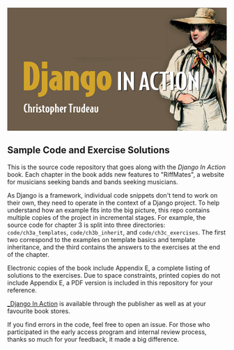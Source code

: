 ![Image](cover.png)

## Sample Code and Exercise Solutions

This is the source code repository that goes along with the _Django In Action_
book. Each chapter in the book adds new features to "RiffMates", a website
for musicians seeking bands and bands seeking musicians.

As Django is a framework, individual code snippets don't tend to work on their
own, they need to operate in the context of a Django project. To help
understand how an example fits into the big picture, this repo contains
multiple copies of the project in incremental stages. For example, the source
code for chapter 3 is split into three directories: `code/ch3a_templates`,
`code/ch3b_inherit`, and `code/ch3c_exercises`. The first two correspond to
the examples on template basics and template inheritance, and the third
contains the answers to the exercises at the end of the chapter.

Electronic copies of the book include Appendix E, a complete listing of
solutions to the exercises. Due to space constraints, printed copies do not
include Appendix E, a PDF version is included in this repository for your
reference.

[_Django In Action](http://mng.bz/gBqE) is available through the publisher as
well as at your favourite book stores.

If you find errors in the code, feel free to open an issue. For those who
participated in the early access program and internal review process, thanks
so much for your feedback, it made a big difference.
